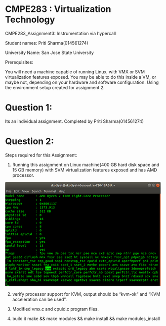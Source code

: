 
#  CMPE283 : Virtualization Technology
   CMPE283_Assignment3:  Instrumentation via hypercall
   
   Student names: Priti Sharma(014561274)
   
   University Name: San Jose State University
   
   
   Prerequisites:
   
   You will need a machine capable of running Linux, with VMX or SVM virtualization features exposed. 
   You may be able to do this inside a VM, or maybe not, depending on your hardware and software configuration. 
   Using the environment setup created for assignment 2.
  
# Question 1: 
   Its an individual assignment. Completed by Priti Sharma(014561274)
   
# Question 2:

   Steps required for this Assignment:
   
   1. Running this assignment on Linux machine(400 GB hard disk space and 15 GB memory) with SVM virtualization features exposed
     and has AMD processor.
     
     
   
   ![image 1](./pic/cpuinfo.png?raw=true )
     
   2. verify processor support for KVM, output should be “kvm-ok” and “KVM acceleration can be used”.
   
   3. Modified vmx.c and cpuid.c program files.
   
   4. build it make && make modules && make install && make modules_install 



